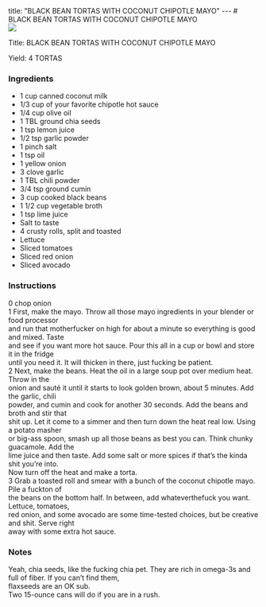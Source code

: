 <!DOCTYPE HTML PUBLIC "-//W3C//DTD HTML 4.0 Transitional//EN">
<html>
  <head>
  title: "BLACK BEAN TORTAS WITH COCONUT CHIPOTLE MAYO"
---
# BLACK BEAN TORTAS WITH COCONUT CHIPOTLE MAYO<link rel='stylesheet' href='style.css' type='text/css'><meta http-equiv="Content-Style-Stype" content="text/css">
     <meta http-equiv="Content-Type" content="text/html;charset=utf-8">
     </head><body><div class="recipe" itemscope itemtype="http://schema.org/Recipe"><img src="pics/11.jpg" itemprop="image"><div class='header'><p class="title"><span class="label">Title:</span> <span itemprop="name">BLACK BEAN TORTAS WITH COCONUT CHIPOTLE MAYO</span></p>
<p class="yields"><span class="label">Yield:</span> <span itemprop="recipeYield">4 TORTAS</span></p>
</div><div class="ing"><h3>Ingredients</h3><ul class="ing"><li class="ing" itemprop="ingredients">1 cup canned coconut milk </li>
<li class="ing" itemprop="ingredients">1/3 cup of your favorite chipotle hot sauce </li>
<li class="ing" itemprop="ingredients">1/4 cup olive oil </li>
<li class="ing" itemprop="ingredients">1 TBL ground chia seeds </li>
<li class="ing" itemprop="ingredients">1 tsp lemon juice </li>
<li class="ing" itemprop="ingredients">1/2 tsp garlic powder </li>
<li class="ing" itemprop="ingredients">1 pinch salt </li>
<li class="ing" itemprop="ingredients">1 tsp oil </li>
<li class="ing" itemprop="ingredients">1 yellow onion </li>
<li class="ing" itemprop="ingredients">3 clove garlic </li>
<li class="ing" itemprop="ingredients">1 TBL chili powder </li>
<li class="ing" itemprop="ingredients">3/4 tsp ground cumin </li>
<li class="ing" itemprop="ingredients">3 cup cooked black beans </li>
<li class="ing" itemprop="ingredients">1 1/2 cup vegetable broth </li>
<li class="ing" itemprop="ingredients">1 tsp lime juice </li>
<li class="ing" itemprop="ingredients">Salt to taste </li>
<li class="ing" itemprop="ingredients">4 crusty rolls, split and toasted </li>
<li class="ing" itemprop="ingredients">Lettuce </li>
<li class="ing" itemprop="ingredients">Sliced tomatoes </li>
<li class="ing" itemprop="ingredients">Sliced red onion </li>
<li class="ing" itemprop="ingredients">Sliced avocado </li>
</ul>
</div>
<div class="instructions"><h3 class="Instructions">Instructions</h3><div itemprop="recipeInstructions"><p>0 chop onion<br>1 First, make the mayo. Throw all those mayo ingredients in your blender or food processor<br>and run that motherfucker on high for about a minute so everything is good and mixed. Taste<br>and see if you want more hot sauce. Pour this all in a cup or bowl and store it in the fridge<br>until you need it. It will thicken in there, just fucking be patient.<br>2 Next, make the beans. Heat the oil in a large soup pot over medium heat. Throw in the<br>onion and sauté it until it starts to look golden brown, about 5 minutes. Add the garlic, chili<br>powder, and cumin and cook for another 30 seconds. Add the beans and broth and stir that<br>shit up. Let it come to a simmer and then turn down the heat real low. Using a potato masher<br>or big-ass spoon, smash up all those beans as best you can. Think chunky guacamole. Add the<br>lime juice and then taste. Add some salt or more spices if that’s the kinda shit you’re into.<br>Now turn off the heat and make a torta.<br>3 Grab a toasted roll and smear with a bunch of the coconut chipotle mayo. Pile a fuckton of<br>the beans on the bottom half. In between, add whateverthefuck you want. Lettuce, tomatoes,<br>red onion, and some avocado are some time-tested choices, but be creative and shit. Serve right<br>away with some extra hot sauce.</p></div></div><div class="modifications"><h3 class="Notes">Notes</h3><p>Yeah, chia seeds, like the fucking chia pet. They are rich in omega-3s and full of fiber. If you can’t find them,<br>flaxseeds are an OK sub.<br> Two 15-ounce cans will do if you are in a rush.</p></div></div>

</body>
</html>